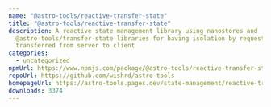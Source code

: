 ```yaml
---
name: "@astro-tools/reactive-transfer-state"
title: "@astro-tools/reactive-transfer-state"
description: A reactive state management library using nanostores and
  @astro-tools/transfer-state libraries for having isolation by request state
  transferred from server to client
categories:
  - uncategorized
npmUrl: https://www.npmjs.com/package/@astro-tools/reactive-transfer-state
repoUrl: https://github.com/wishrd/astro-tools
homepageUrl: https://astro-tools.pages.dev/state-management/reactive-transfer-state/
downloads: 3374
---
```

